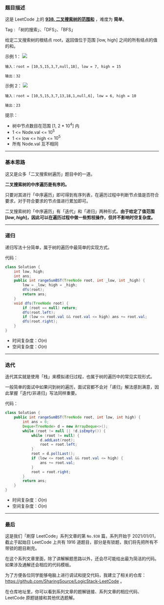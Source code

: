 ### 题目描述

这是 LeetCode 上的 **[938. 二叉搜索树的范围和](https://leetcode-cn.com/problems/range-sum-of-bst/solution/gong-shui-san-xie-yi-ti-shuang-jie-di-gu-q2fo/)** ，难度为 **简单**。

Tag : 「树的搜索」、「DFS」、「BFS」



给定二叉搜索树的根结点 root，返回值位于范围 [low, high] 之间的所有结点的值的和。


示例 1：
![](https://assets.leetcode.com/uploads/2020/11/05/bst1.jpg)
```
输入：root = [10,5,15,3,7,null,18], low = 7, high = 15

输出：32
```
示例 2：
![](https://assets.leetcode.com/uploads/2020/11/05/bst2.jpg)
```
输入：root = [10,5,15,3,7,13,18,1,null,6], low = 6, high = 10

输出：23
```

提示：
* 树中节点数目在范围 [1, 2 * $10^4$] 内
* 1 <= Node.val <= $10^5$
* 1 <= low <= high <= $10^5$
* 所有 Node.val 互不相同

---

### 基本思路

这又是众多「二叉搜索树遍历」题目中的一道。

**二叉搜索树的中序遍历是有序的。**

只要对其进行「中序遍历」即可得到有序列表，在遍历过程中判断节点值是否符合要求，对于符合要求的节点值进行累加即可。

二叉搜索树的「中序遍历」有「迭代」和「递归」两种形式。**由于给定了值范围 $[low, high]$，因此可以在遍历过程中做一些剪枝操作，但并不影响时空复杂度。**

---

### 递归

递归写法十分简单，属于树的遍历中最简单的实现方式。

代码：
```java
class Solution {
    int low, high;
    int ans;
    public int rangeSumBST(TreeNode root, int _low, int _high) {
        low = _low; high = _high;
        dfs(root);
        return ans;
    }
    void dfs(TreeNode root) {
        if (root == null) return;
        dfs(root.left);
        if (low <= root.val && root.val <= high) ans += root.val;
        dfs(root.right);
    }
}
```
* 时间复杂度：$O(n)$
* 空间复杂度：$O(n)$

---

### 迭代

迭代其实就是使用「栈」来模拟递归过程，也属于树的遍历中的常见实现形式。

一般简单的面试中如果问到树的遍历，面试官都不会对「递归」解法感到满意，因此掌握「迭代/非递归」写法同样重要。

代码：
```java
class Solution {
    public int rangeSumBST(TreeNode root, int low, int high) {
        int ans = 0;
        Deque<TreeNode> d = new ArrayDeque<>();
        while (root != null || !d.isEmpty()) {
            while (root != null) {
                d.addLast(root);
                root = root.left;
            }
            root = d.pollLast();
            if (low <= root.val && root.val <= high) {
                ans += root.val;
            }
            root = root.right;
        }
        return ans;
    }
}
```
* 时间复杂度：$O(n)$
* 空间复杂度：$O(n)$

---

### 最后

这是我们「刷穿 LeetCode」系列文章的第 `No.938` 篇，系列开始于 2021/01/01，截止于起始日 LeetCode 上共有 1916 道题目，部分是有锁题，我们将先把所有不带锁的题目刷完。

在这个系列文章里面，除了讲解解题思路以外，还会尽可能给出最为简洁的代码。如果涉及通解还会相应的代码模板。

为了方便各位同学能够电脑上进行调试和提交代码，我建立了相关的仓库：https://github.com/SharingSource/LogicStack-LeetCode 。

在仓库地址里，你可以看到系列文章的题解链接、系列文章的相应代码、LeetCode 原题链接和其他优选题解。

